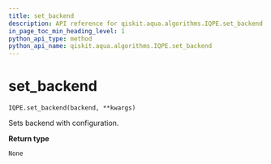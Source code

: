 ```yaml
---
title: set_backend
description: API reference for qiskit.aqua.algorithms.IQPE.set_backend
in_page_toc_min_heading_level: 1
python_api_type: method
python_api_name: qiskit.aqua.algorithms.IQPE.set_backend
---
```


# set\_backend

<span id="qiskit.aqua.algorithms.IQPE.set_backend" />

`IQPE.set_backend(backend, **kwargs)`

Sets backend with configuration.

**Return type**

`None`

